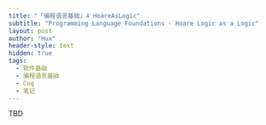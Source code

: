 ```yaml
---
title: "「编程语言基础」4 HoareAsLogic"
subtitle: "Programming Language Foundations - Hoare Logic as a Logic"
layout: post
author: "Hux"
header-style: text
hidden: true
tags:
  - 软件基础
  - 编程语言基础
  - Coq
  - 笔记
---
```


TBD
